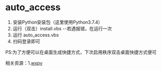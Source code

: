 # auto_access

1.  安装Python安装包（这里使用Python3.7.4）
2.  运行（双击）install.vbs  --若遇报错，在运行一次
3.  运行  auto_access.vbs 
4.  扫码登录即可

PS:为了方便可以在桌面生成快捷方式，下次启用秩序双击桌面快捷方式便可

相关资源：1.[wxpy](https://github.com/youfou/wxpy)
